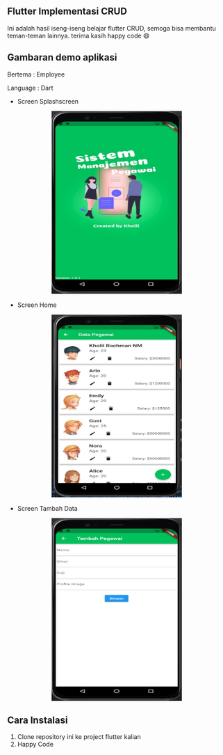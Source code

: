 ## Flutter Implementasi CRUD
Ini adalah hasil iseng-iseng belajar flutter CRUD, semoga bisa membantu teman-teman lainnya. terima kasih happy code :smile:

## Gambaran demo aplikasi
<p>Bertema : Employee</p>
<p>Language : Dart</p>

* Screen Splashscreen

<p align="center"><img src="/screenshot/1.jpg" width="300px" height="420px"></p>

* Screen Home

<p align="center"><img src="/screenshot/2.jpg" width="300px" height="420px"></p>

* Screen Tambah Data

<p align="center"><img src="/screenshot/3.jpg" width="300px" height="420px"></p>

## Cara Instalasi
1. Clone repository ini ke project flutter kalian
2. Happy Code

